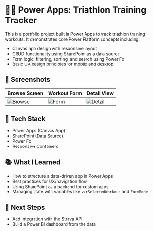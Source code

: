 # 🏃‍♂️ Power Apps: Triathlon Training Tracker

This is a portfolio project built in Power Apps to track triathlon training workouts. It demonstrates core Power Platform concepts including:

- Canvas app design with responsive layout
- CRUD functionality using SharePoint as a data source
- Form logic, filtering, sorting, and search using Power Fx
- Basic UX design principles for mobile and desktop

## 📸 Screenshots

| Browse Screen | Workout Form | Detail View |
|---------------|---------------|--------------|
| ![Browse]([screenshots/browse.png](https://github.com/powerappsDave/triathlon-training-app/blob/main/BrowseScreen.PNG)) | ![Form](screenshots/form.png) | ![Detail](screenshots/detail.png) |

## 🔧 Tech Stack

- Power Apps (Canvas App)
- SharePoint (Data Source)
- Power Fx
- Responsive Containers

## 📚 What I Learned

- How to structure a data-driven app in Power Apps
- Best practices for UX/navigation flow
- Using SharePoint as a backend for custom apps
- Managing state with variables like `varSelectedWorkout` and `FormMode`

## 🚀 Next Steps

- Add integration with the Strava API
- Build a Power BI dashboard from the data
